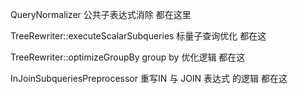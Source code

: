 QueryNormalizer 公共子表达式消除 都在这里



TreeRewriter::executeScalarSubqueries  标量子查询优化 都在这



TreeRewriter::optimizeGroupBy group by 优化逻辑 都在这



InJoinSubqueriesPreprocessor 重写IN 与 JOIN 表达式 的逻辑 都在这





